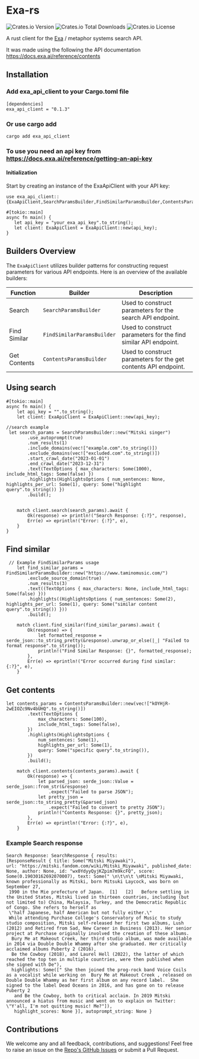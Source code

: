 # Exa-rs

![Crates.io Version](https://img.shields.io/crates/v/exa_api_client)
![Crates.io Total Downloads](https://img.shields.io/crates/d/exa_api_client)
![Crates.io License](https://img.shields.io/crates/l/exa_api_client)



A rust client for the [Exa](https://exa.ai/search) / metaphor systems search API. 


It was made using the following the API documentation https://docs.exa.ai/reference/contents


## Installation 

### Add exa_api_client to your Cargo.toml file 

```
[dependencies]
exa_api_client = "0.1.3" 
```
### Or use cargo add  

```
cargo add exa_api_client
```

### To use you need an api key from https://docs.exa.ai/reference/getting-an-api-key 

#### Initialization
Start by creating an instance of the ExaApiClient with your API key:
 
 ```
use exa_api_client::{ExaApiClient,SearchParamsBuilder,FindSimilarParamsBuilder,ContentsParamsBuilder,TextOptions,HighlightsOptions};

#[tokio::main]
async fn main() {
    let api_key = "your_exa_api_key".to_string();
    let client: ExaApiClient = ExaApiClient::new(api_key);
}
 ```

## Builders Overview

The `ExaApiClient` utilizes builder patterns for constructing request parameters for various API endpoints. Here is an overview of the available builders:

| Function            | Builder                     | Description                                                   |
|---------------------|-----------------------------|---------------------------------------------------------------|
| Search              | `SearchParamsBuilder`       | Used to construct parameters for the search API endpoint.     |
| Find Similar        | `FindSimilarParamsBuilder`  | Used to construct parameters for the find similar API endpoint.|
| Get Contents        | `ContentsParamsBuilder`     | Used to construct parameters for the get contents API endpoint.|



## Using search 

```
#[tokio::main]
async fn main() {
    let api_key = "".to_string();
    let client: ExaApiClient = ExaApiClient::new(api_key);

//search example
 let search_params = SearchParamsBuilder::new("Mitski singer")
        .use_autoprompt(true)
        .num_results(1)
        .include_domains(vec!["example.com".to_string()])
        .exclude_domains(vec!["excluded.com".to_string()])
        .start_crawl_date("2023-01-01")
        .end_crawl_date("2023-12-31")
        .text(TextOptions { max_characters: Some(1000), include_html_tags: Some(false) }) 
        .highlights(HighlightsOptions { num_sentences: None, highlights_per_url: Some(1), query: Some("highlight query".to_string()) }) 
        .build();


    match client.search(search_params).await {
        Ok(response) => println!("Search Response: {:?}", response),
        Err(e) => eprintln!("Error: {:?}", e),
    }
}
```

## Find similar 
```
 // Example FindSimilarParams usage
    let find_similar_params = FindSimilarParamsBuilder::new("https://www.taminomusic.com/")
        .exclude_source_domain(true)
        .num_results(3)
        .text((TextOptions { max_characters: None, include_html_tags: Some(false) }))
        .highlights((HighlightsOptions { num_sentences: Some(2), highlights_per_url: Some(1), query: Some("similar content query".to_string()) }))
        .build();

    match client.find_similar(find_similar_params).await {
        Ok(response) => {
            let formatted_response = serde_json::to_string_pretty(&response).unwrap_or_else(|_| "Failed to format response".to_string());
            println!("Find Similar Response: {}", formatted_response);
        },
        Err(e) => eprintln!("Error occurred during find similar: {:?}", e),
    }
```

## Get contents
```
let contents_params = ContentsParamsBuilder::new(vec!["kOYHjR-2wEIOZc9Nv4bUHQ".to_string()])
        .text(TextOptions {
            max_characters: Some(100),  
            include_html_tags: Some(false),  
        })
        .highlights(HighlightsOptions {
            num_sentences: Some(1),  
            highlights_per_url: Some(1), 
            query: Some("specific query".to_string()), 
        })
        .build();

    match client.contents(contents_params).await {
        Ok(response) => {
            let parsed_json: serde_json::Value = serde_json::from_str(&response)
                .expect("Failed to parse JSON");
            let pretty_json = serde_json::to_string_pretty(&parsed_json)
                .expect("Failed to convert to pretty JSON");
            println!("Contents Response: {}", pretty_json);
        },
        Err(e) => eprintln!("Error: {:?}", e),
    }
```


### Example Search response 

```
Search Response: SearchResponse { results: 
[ResponseResult { title: Some("Mitski Miyawaki"), 
url: "https://mitski.fandom.com/wiki/Mitski_Miyawaki", published_date: None, author: None, id: "wx0YdyyQyjKZpim7m9kcFQ", score: Some(0.19030162692070007), text: Some(" \n\t\n\t \nMitski Miyawaki, known professionally as Mitski, born Mitsuki Laycock, was born on September 27,
 1990 in the Mie prefecture of Japan.  [1]   [2]   Before settling in the United States, Mitski lived in thirteen countries, including (but not limited to) China, Malaysia, Turkey, and the Democratic Republic of Congo. She refers to herself as 
 \"half Japanese, half American but not fully either.\"
 While attending Purchase College's Conservatory of Music to study studio composition, Mitski self-released her first two albums, Lush (2012) and Retired from Sad, New Career in Business (2013). Her senior project at Purchase originally involved the creation of these albums.
  Bury Me at Makeout Creek, her third studio album, was made available in 2014 via Double Double Whammy after she graduated. Her critically acclaimed albums Puberty 2 (2016),
  Be the Cowboy (2018), and Laurel Hell (2022), the latter of which reached the top ten in multiple countries, were then published when she signed with De"), 
  highlights: Some([" She then joined the prog-rock band Voice Coils as a vocalist while working on  Bury Me at Makeout Creek , released on Double Double Whammy as her first album on any record label.  She signed to the label Dead Oceans in 2016, and has gone on to release  Puberty 2 
   and Be the Cowboy, both to critical acclaim. In 2019 Mitski announced a hiatus from music and went on to explain on Twitter:  \"Y'all, I'm not quitting music! Me?"]),
   highlight_scores: None }], autoprompt_string: None }

```




## Contributions

We welcome any and all feedback, contributions, and suggestions! Feel free to raise an issue on the <a href="https://github.com/maishathasin/exa-rs/issues">Repo's GitHub Issues</a> or submit a Pull Request. 

 
